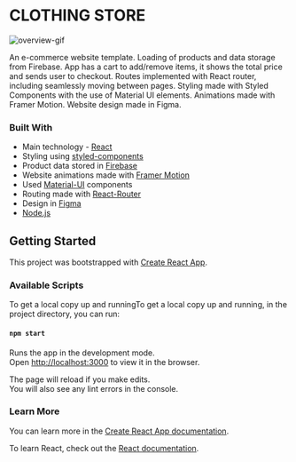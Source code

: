 # CLOTHING STORE

<!-- ## About The Project - [Live Demo](https://brozinsky.github.io/clothing-store) -->

![overview-gif](doc/overview.gif)

An e-commerce website template. Loading of products and data storage from Firebase. App has a cart to add/remove items, it shows the total price and sends user to checkout. Routes implemented with React router, including seamlessly moving between pages. Styling made with Styled Components with the use of Material UI elements. Animations made with Framer Motion. Website design made in Figma.

### Built With

* Main technology - [React](https://reactjs.org/)
* Styling using [styled-components](https://styled-components.com/)
* Product data stored in [Firebase](https://firebase.google.com/)
* Website animations made with [Framer Motion](https://www.framer.com/motion/)
* Used [Material-UI](https://material-ui.com/) components
* Routing made with [React-Router](https://github.com/ReactTraining/react-router)
* Design in [Figma](https://www.figma.com/)
* [Node.js](https://nodejs.org/en/)

## Getting Started

This project was bootstrapped with [Create React App](https://github.com/facebook/create-react-app).

### Available Scripts

To get a local copy up and runningTo get a local copy up and running, in the project directory, you can run:

#### `npm start`

Runs the app in the development mode.<br>
Open [http://localhost:3000](http://localhost:3000) to view it in the browser.

The page will reload if you make edits.<br>
You will also see any lint errors in the console.

### Learn More

You can learn more in the [Create React App documentation](https://facebook.github.io/create-react-app/docs/getting-started).

To learn React, check out the [React documentation](https://reactjs.org/).
